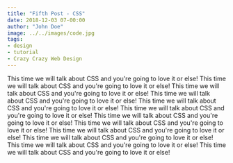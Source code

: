 ```yaml
---
title: "Fifth Post - CSS"
date: 2018-12-03 07-00:00
author: "John Doe"
image: ../../images/code.jpg
tags:
- design
- tutorial
- Crazy Crazy Web Design
---
```


This time we will talk about CSS and you're going to love it or else!
This time we will talk about CSS and you're going to love it or else!
This time we will talk about CSS and you're going to love it or else!
This time we will talk about CSS and you're going to love it or else!
This time we will talk about CSS and you're going to love it or else!
This time we will talk about CSS and you're going to love it or else!
This time we will talk about CSS and you're going to love it or else!
This time we will talk about CSS and you're going to love it or else!
This time we will talk about CSS and you're going to love it or else!
This time we will talk about CSS and you're going to love it or else!
This time we will talk about CSS and you're going to love it or else!
This time we will talk about CSS and you're going to love it or else!